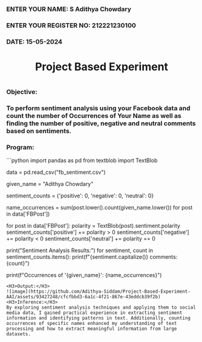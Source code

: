 <H3>ENTER YOUR NAME: S Adithya Chowdary</H3>
<H3>ENTER YOUR REGISTER NO: 212221230100</H3>
<H3>DATE: 15-05-2024</H3>
<H1 Align="center">Project Based Experiment<H1>
<H3>Objective:<H3>
To perform sentiment analysis using your Facebook data and count the number of Occurrences of Your Name as well as finding the number of positive, negative and neutral comments based on sentiments.

<H3>Program:</H3>
```python
import pandas as pd
from textblob import TextBlob

data = pd.read_csv("fb_sentiment.csv")

given_name = "Adithya Chowdary"

sentiment_counts = {'positive': 0, 'negative': 0, 'neutral': 0}

name_occurrences = sum(post.lower().count(given_name.lower()) for post in data['FBPost'])

for post in data['FBPost']:
    polarity = TextBlob(post).sentiment.polarity
    sentiment_counts['positive'] += polarity > 0
    sentiment_counts['negative'] += polarity < 0
    sentiment_counts['neutral'] += polarity == 0

print("Sentiment Analysis Results:")
for sentiment, count in sentiment_counts.items():
    print(f"{sentiment.capitalize()} comments: {count}")

print(f"Occurrences of '{given_name}': {name_occurrences}")

```
<H3>Output:</H3>
![image](https://github.com/Adithya-Siddam/Project-Based-Experiment-AAI/assets/93427248/cfcfbbd3-6a1c-4f21-867e-43eddcb39f2b)
<H3>Inference:</H3>
By exploring sentiment analysis techniques and applying them to social media data, I gained practical experience in extracting sentiment information and identifying patterns in text. Additionally, counting occurrences of specific names enhanced my understanding of text processing and how to extract meaningful information from large datasets.

